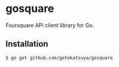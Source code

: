 # gosquare

Foursquare API client library for Go.

## Installation

```bash
$ go get github.com/gotokatsuya/gosquare
```

